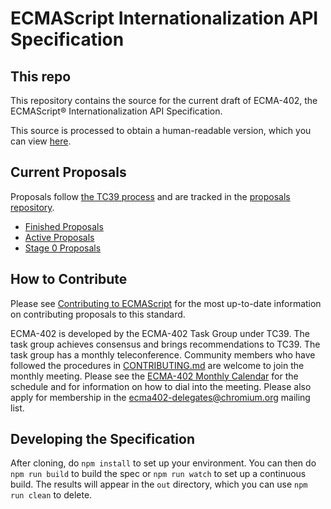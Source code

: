 ECMAScript Internationalization API Specification
====

## This repo

This repository contains the source for the current draft of ECMA-402, the ECMAScript® Internationalization API Specification.

This source is processed to obtain a human-readable version, which you can view [here](https://tc39.github.io/ecma402/).

## Current Proposals

Proposals follow [the TC39 process](https://tc39.github.io/process-document/) and are tracked in the [proposals repository](https://github.com/tc39/proposals).

* [Finished Proposals](https://github.com/tc39/proposals/blob/master/ecma402/finished-proposals.md)
* [Active Proposals](https://github.com/tc39/proposals/blob/master/ecma402/README.md)
* [Stage 0 Proposals](https://github.com/tc39/proposals/blob/master/ecma402/stage-0-proposals.md)

## How to Contribute

Please see [Contributing to ECMAScript](/CONTRIBUTING.md) for the most up-to-date information on contributing proposals to this standard.

ECMA-402 is developed by the ECMA-402 Task Group under TC39.  The task group achieves consensus and brings recommendations to TC39.  The task group has a monthly teleconference.  Community members who have followed the procedures in [CONTRIBUTING.md](/CONTRIBUTING.md) are welcome to join the monthly meeting.  Please see the [ECMA-402 Monthly Calendar](https://calendar.google.com/calendar/embed?src=unicode.org_nubvqveeeol570uuu7kri513vc%40group.calendar.google.com) for the schedule and for information on how to dial into the meeting.  Please also apply for membership in the [ecma402-delegates@chromium.org](https://groups.google.com/a/chromium.org/forum/#!forum/ecma402-delegates) mailing list.

## Developing the Specification

After cloning, do `npm install` to set up your environment. You can then do `npm run build` to build the spec or `npm run watch` to set up a continuous build. The results will appear in the `out` directory, which you can use `npm run clean` to delete.
